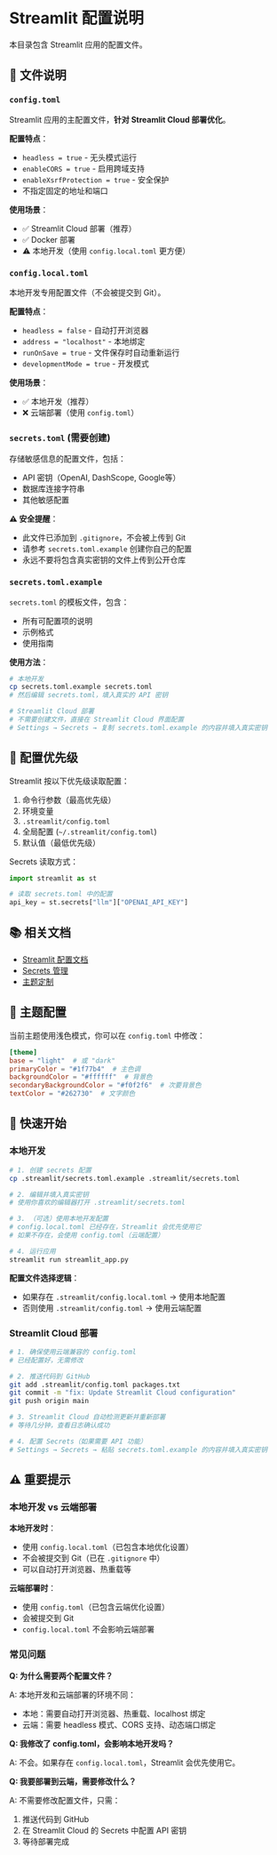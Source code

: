 # Streamlit 配置说明

本目录包含 Streamlit 应用的配置文件。

## 📁 文件说明

### `config.toml`
Streamlit 应用的主配置文件，**针对 Streamlit Cloud 部署优化**。

**配置特点**：
- `headless = true` - 无头模式运行
- `enableCORS = true` - 启用跨域支持
- `enableXsrfProtection = true` - 安全保护
- 不指定固定的地址和端口

**使用场景**：
- ✅ Streamlit Cloud 部署（推荐）
- ✅ Docker 部署
- ⚠️ 本地开发（使用 `config.local.toml` 更方便）

### `config.local.toml`
本地开发专用配置文件（不会被提交到 Git）。

**配置特点**：
- `headless = false` - 自动打开浏览器
- `address = "localhost"` - 本地绑定
- `runOnSave = true` - 文件保存时自动重新运行
- `developmentMode = true` - 开发模式

**使用场景**：
- ✅ 本地开发（推荐）
- ❌ 云端部署（使用 `config.toml`）

### `secrets.toml` (需要创建)
存储敏感信息的配置文件，包括：
- API 密钥（OpenAI, DashScope, Google等）
- 数据库连接字符串
- 其他敏感配置

**⚠️ 安全提醒**：
- 此文件已添加到 `.gitignore`，不会被上传到 Git
- 请参考 `secrets.toml.example` 创建你自己的配置
- 永远不要将包含真实密钥的文件上传到公开仓库

### `secrets.toml.example`
`secrets.toml` 的模板文件，包含：
- 所有可配置项的说明
- 示例格式
- 使用指南

**使用方法**：
```bash
# 本地开发
cp secrets.toml.example secrets.toml
# 然后编辑 secrets.toml，填入真实的 API 密钥

# Streamlit Cloud 部署
# 不需要创建文件，直接在 Streamlit Cloud 界面配置
# Settings → Secrets → 复制 secrets.toml.example 的内容并填入真实密钥
```

## 🔧 配置优先级

Streamlit 按以下优先级读取配置：

1. 命令行参数（最高优先级）
2. 环境变量
3. `.streamlit/config.toml`
4. 全局配置 (`~/.streamlit/config.toml`)
5. 默认值（最低优先级）

Secrets 读取方式：
```python
import streamlit as st

# 读取 secrets.toml 中的配置
api_key = st.secrets["llm"]["OPENAI_API_KEY"]
```

## 📚 相关文档

- [Streamlit 配置文档](https://docs.streamlit.io/library/advanced-features/configuration)
- [Secrets 管理](https://docs.streamlit.io/streamlit-community-cloud/deploy-your-app/secrets-management)
- [主题定制](https://docs.streamlit.io/library/advanced-features/theming)

## 🎨 主题配置

当前主题使用浅色模式，你可以在 `config.toml` 中修改：

```toml
[theme]
base = "light"  # 或 "dark"
primaryColor = "#1f77b4"  # 主色调
backgroundColor = "#ffffff"  # 背景色
secondaryBackgroundColor = "#f0f2f6"  # 次要背景色
textColor = "#262730"  # 文字颜色
```

## 🚀 快速开始

### 本地开发
```bash
# 1. 创建 secrets 配置
cp .streamlit/secrets.toml.example .streamlit/secrets.toml

# 2. 编辑并填入真实密钥
# 使用你喜欢的编辑器打开 .streamlit/secrets.toml

# 3. （可选）使用本地开发配置
# config.local.toml 已经存在，Streamlit 会优先使用它
# 如果不存在，会使用 config.toml（云端配置）

# 4. 运行应用
streamlit run streamlit_app.py
```

**配置文件选择逻辑**：
- 如果存在 `.streamlit/config.local.toml` → 使用本地配置
- 否则使用 `.streamlit/config.toml` → 使用云端配置

### Streamlit Cloud 部署
```bash
# 1. 确保使用云端兼容的 config.toml
# 已经配置好，无需修改

# 2. 推送代码到 GitHub
git add .streamlit/config.toml packages.txt
git commit -m "fix: Update Streamlit Cloud configuration"
git push origin main

# 3. Streamlit Cloud 自动检测更新并重新部署
# 等待几分钟，查看日志确认成功

# 4. 配置 Secrets（如果需要 API 功能）
# Settings → Secrets → 粘贴 secrets.toml.example 的内容并填入真实密钥
```

## ⚠️ 重要提示

### 本地开发 vs 云端部署

**本地开发时**：
- 使用 `config.local.toml`（已包含本地优化设置）
- 不会被提交到 Git（已在 `.gitignore` 中）
- 可以自动打开浏览器、热重载等

**云端部署时**：
- 使用 `config.toml`（已包含云端优化设置）
- 会被提交到 Git
- `config.local.toml` 不会影响云端部署

### 常见问题

**Q: 为什么需要两个配置文件？**

A: 本地开发和云端部署的环境不同：
- 本地：需要自动打开浏览器、热重载、localhost 绑定
- 云端：需要 headless 模式、CORS 支持、动态端口绑定

**Q: 我修改了 config.toml，会影响本地开发吗？**

A: 不会。如果存在 `config.local.toml`，Streamlit 会优先使用它。

**Q: 我要部署到云端，需要修改什么？**

A: 不需要修改配置文件，只需：
1. 推送代码到 GitHub
2. 在 Streamlit Cloud 的 Secrets 中配置 API 密钥
3. 等待部署完成


